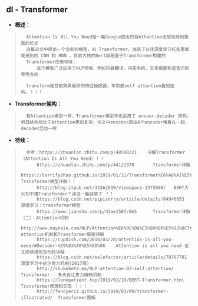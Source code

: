 ## dl - Transformer
- **概述：**
>       Attention Is All You Need是一篇Google提出的将Attention思想发挥到极致的论文
>       这篇论文中提出一个全新的模型，叫 Transformer，抛弃了以往深度学习任务里面使用到的 CNN 和 RNN ，目前大热的Bert就是基于Transformer构建的
>       Transformer应用领域：
>           这个模型广泛应用于NLP领域，例如机器翻译，问答系统，文本摘要和语音识别等等方向
>
>       transform是目前效果最好的特征抽取器，本质是self attention叠加结构。！！！
>
>

- **Transformer架构：**
>       和Attention模型一样，Transformer模型中也采用了 encoer-decoder 架构。但其结构相比于Attention更加复杂，论文中encoder层由6个encoder堆叠在一起，decoder层也一样
>
>
>
>
>
>
>
>
>
>
>
>
>
>
>
>
>
>
>
>
>
>
>
>
>
>
>
>
>
>
>
>
>
>
>

- **待续：**
>       参考：https://zhuanlan.zhihu.com/p/48508221    详解Transformer （Attention Is All You Need）！！
>           https://zhuanlan.zhihu.com/p/44121378       Transformer详解
>           https://terrifyzhao.github.io/2019/01/11/Transformer%E6%A8%A1%E5%9E%8B%E8%AF%A6%E8%A7%A3.html   Transformer模型详解！！
>           http://blog.itpub.net/31562039/viewspace-2375080/   BERT大火却不懂Transformer？读这一篇就够了 ！！
>           https://blog.csdn.net/pipisorry/article/details/84946653    深度学习：transformer模型
>           https://www.jianshu.com/p/d2ae158fc9e5      Transformer详解（二）：Attention机制
>           http://www.mayexia.com/NLP/Attention%E6%9C%BA%E5%88%B6%E5%92%8CTransformer%E6%A1%86%E6%9E%B6%E8%AF%A6%E8%A7%A3/     Attention机制和Transformer框架详解
>           https://cupdish.com/2018/03/28/attention-is-all-you-need/#Decoder-%E9%83%A8%E5%88%86    Attention is all you need 论文阅读报告及代码详解
>           https://blog.csdn.net/malefactor/article/details/78767781   深度学习中的注意力机制(2017版)
>           http://shukebeta.me/NLP-attention-03-self-attention/    Transformer - 多头自注意力编码机制
>           https://lonepatient.top/2019/01/18/BERT-Transformer.html    Transformer原理和实现 ！！！
>           http://fancyerii.github.io/2019/03/09/transformer-illustrated/  Transformer图解
>
>
>
>
>
>
>
>
>
